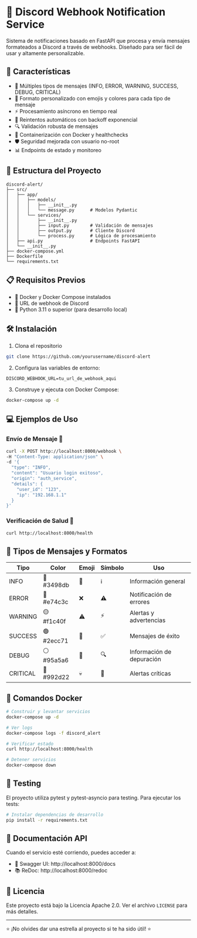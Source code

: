 # 🚀 Discord Webhook Notification Service

Sistema de notificaciones basado en FastAPI que procesa y envía mensajes formateados a Discord a través de webhooks. Diseñado para ser fácil de usar y altamente personalizable.

## 🌟 Características

- 📝 Múltiples tipos de mensajes (INFO, ERROR, WARNING, SUCCESS, DEBUG, CRITICAL)
- 🎨 Formato personalizado con emojis y colores para cada tipo de mensaje
- ⚡ Procesamiento asíncrono en tiempo real
- 🔄 Reintentos automáticos con backoff exponencial
- 🔍 Validación robusta de mensajes
- 🐳 Containerización con Docker y healthchecks
- 🛡️ Seguridad mejorada con usuario no-root
- 📊 Endpoints de estado y monitoreo

## 📁 Estructura del Proyecto

```
discord-alert/
├── src/
│   ├── app/
│   │   ├── models/
│   │   │   ├── __init__.py
│   │   │   └── message.py      # Modelos Pydantic
│   │   └── services/
│   │       ├── __init__.py
│   │       ├── input.py        # Validación de mensajes
│   │       ├── output.py       # Cliente Discord
│   │       └── process.py      # Lógica de procesamiento
│   ├── api.py                  # Endpoints FastAPI
│   └── __init__.py
├── docker-compose.yml
├── Dockerfile
└── requirements.txt
```

## 📋 Requisitos Previos

- 🐳 Docker y Docker Compose instalados
- 🔗 URL de webhook de Discord
- 🐍 Python 3.11 o superior (para desarrollo local)

## 🛠️ Instalación

1. Clona el repositorio
```bash
git clone https://github.com/yourusername/discord-alert
```

2. Configura las variables de entorno:
```env
DISCORD_WEBHOOK_URL=tu_url_de_webhook_aqui
```

3. Construye y ejecuta con Docker Compose:
```bash
docker-compose up -d
```

## 💻 Ejemplos de Uso

### Envío de Mensaje 📨
```bash
curl -X POST http://localhost:8000/webhook \
-H "Content-Type: application/json" \
-d '{
  "type": "INFO",
  "content": "Usuario login exitoso",
  "origin": "auth_service",
  "details": {
    "user_id": "123",
    "ip": "192.168.1.1"
  }
}'
```

### Verificación de Salud 🏥
```bash
curl http://localhost:8000/health
```

## 🎨 Tipos de Mensajes y Formatos

| Tipo | Color | Emoji | Símbolo | Uso |
|------|--------|-------|---------|-----|
| INFO | 🔵 #3498db | 📢 | ℹ️ | Información general |
| ERROR | 🔴 #e74c3c | ❌ | ⚠️ | Notificación de errores |
| WARNING | 🟡 #f1c40f | ⚠️ | ⚡ | Alertas y advertencias |
| SUCCESS | 🟢 #2ecc71 | 🎉 | ✅ | Mensajes de éxito |
| DEBUG | ⚪ #95a5a6 | 🐛 | 🔍 | Información de depuración |
| CRITICAL | 🔴 #992d22 | 💀 | 🚨 | Alertas críticas |

## 🐳 Comandos Docker

```bash
# Construir y levantar servicios
docker-compose up -d

# Ver logs
docker-compose logs -f discord_alert

# Verificar estado
curl http://localhost:8000/health

# Detener servicios
docker-compose down
```

## 🧪 Testing

El proyecto utiliza pytest y pytest-asyncio para testing. Para ejecutar los tests:

```bash
# Instalar dependencias de desarrollo
pip install -r requirements.txt
```

## 📖 Documentación API

Cuando el servicio esté corriendo, puedes acceder a:
- 📝 Swagger UI: http://localhost:8000/docs
- 📚 ReDoc: http://localhost:8000/redoc

## 📜 Licencia

Este proyecto está bajo la Licencia Apache 2.0. Ver el archivo `LICENSE` para más detalles.

---
⭐ ¡No olvides dar una estrella al proyecto si te ha sido útil! ⭐
